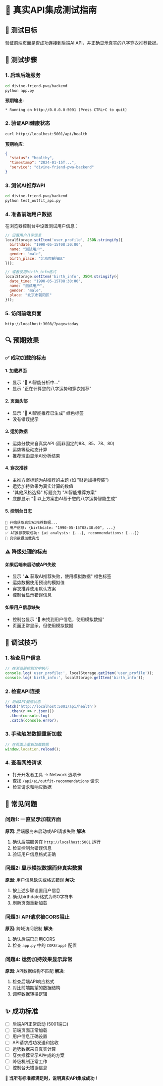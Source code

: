 # 🧪 真实API集成测试指南

## 🎯 测试目标
验证前端页面是否成功连接到后端AI API，并正确显示真实的八字穿衣推荐数据。

## 🚀 测试步骤

### 1. 启动后端服务
```bash
cd divine-friend-pwa/backend
python app.py
```
**预期输出**: 
```
* Running on http://0.0.0.0:5001 (Press CTRL+C to quit)
```

### 2. 验证API健康状态
```bash
curl http://localhost:5001/api/health
```
**预期响应**:
```json
{
  "status": "healthy",
  "timestamp": "2024-01-15T...",
  "service": "divine-friend-pwa-backend"
}
```

### 3. 测试AI推荐API
```bash
cd divine-friend-pwa/backend
python test_outfit_api.py
```

### 4. 准备前端用户数据

在浏览器控制台中设置测试用户信息：
```javascript
// 设置用户八字信息
localStorage.setItem('user_profile', JSON.stringify({
  birthdate: "1990-05-15T08:30:00",
  name: "测试用户",
  gender: "male",
  birth_place: "北京市朝阳区"
}));

// 或者使用birth_info格式
localStorage.setItem('birth_info', JSON.stringify({
  date_time: "1990-05-15T08:30:00",
  name: "测试用户",
  gender: "male",
  place: "北京市朝阳区"
}));
```

### 5. 访问前端页面
```
http://localhost:3008/?page=today
```

## 🔍 预期效果

### ✅ 成功加载的标志

#### **1. 加载界面**
- 显示 "🤖 AI智能分析中..."
- 显示 "正在计算您的八字运势和穿衣推荐"

#### **2. 页面头部**
- 显示 "🤖 AI智能推荐已生成" 绿色标签
- 没有错误提示

#### **3. 运势数据**
- 运势分数来自真实API (而非固定的88、85、78、80)
- 运势等级动态计算
- 推荐理由显示AI分析结果

#### **4. 穿衣推荐**
- 主推方案标题为AI推荐的主题 (如 "财运加持套装")
- 运势加持效果为真实计算的数值
- "其他风格选择" 标题变为 "AI智能推荐方案"
- 底部显示 "🤖 以上方案由AI基于您的八字运势智能生成"

#### **5. 控制台日志**
```
🤖 开始获取真实AI推荐数据...
👤 用户信息: {birthdate: "1990-05-15T08:30:00", ...}
✅ AI推荐获取成功: {ai_analysis: {...}, recommendations: [...]}
🎯 真实数据加载完成
```

### ⚠️ 降级处理的标志

#### **如果后端未启动或API失败**
- 显示 "⚠️ 获取AI推荐失败，使用模拟数据" 橙色标签
- 运势数据使用预设的模拟值
- 穿衣推荐使用默认方案
- 控制台显示错误信息

#### **如果用户信息缺失**
- 控制台显示 "🔄 未找到用户信息，使用模拟数据"
- 页面正常显示，但使用模拟数据

## 🔧 调试技巧

### 1. 检查用户信息
```javascript
// 在浏览器控制台中执行
console.log('user_profile:', localStorage.getItem('user_profile'));
console.log('birth_info:', localStorage.getItem('birth_info'));
```

### 2. 检查API连接
```javascript
// 测试API健康状态
fetch('http://localhost:5001/api/health')
  .then(r => r.json())
  .then(console.log)
  .catch(console.error);
```

### 3. 手动触发数据重新加载
```javascript
// 在页面上重新加载数据
window.location.reload();
```

### 4. 查看网络请求
- 打开开发者工具 → Network 选项卡
- 查找 `/api/ai/outfit-recommendations` 请求
- 检查请求和响应数据

## 🐛 常见问题

### 问题1: 一直显示加载界面
**原因**: 后端服务未启动或API请求失败
**解决**: 
1. 确认后端服务在 `http://localhost:5001` 运行
2. 检查控制台错误信息
3. 验证用户信息格式正确

### 问题2: 显示模拟数据而非真实数据
**原因**: 用户信息缺失或格式错误
**解决**:
1. 按上述步骤设置用户信息
2. 确认birthdate格式为ISO字符串
3. 刷新页面重新加载

### 问题3: API请求被CORS阻止
**原因**: 跨域访问限制
**解决**:
1. 确认后端已启用CORS
2. 检查 `app.py` 中的 `CORS(app)` 配置

### 问题4: 运势加持效果显示异常
**原因**: API数据结构不匹配
**解决**:
1. 检查后端API响应格式
2. 对比前端期望的数据结构
3. 调整数据转换逻辑

## ✨ 成功标准

- [ ] 后端API正常启动 (5001端口)
- [ ] 前端页面正常加载
- [ ] 用户信息正确设置
- [ ] API请求成功发送和接收
- [ ] 运势数据来自真实计算
- [ ] 穿衣推荐显示AI生成的方案
- [ ] 降级机制正常工作
- [ ] 控制台无错误信息

**🎉 当所有标准都满足时，说明真实API集成成功！** 